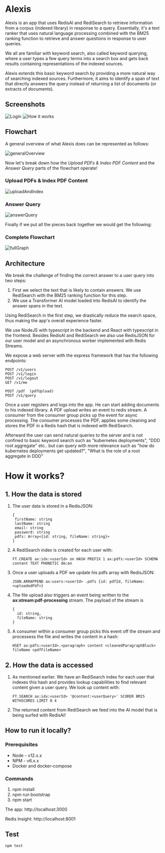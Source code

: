 # Alexis

Alexis is an app that uses RedisAI and RediSearch to retrieve information from a corpus (indexed library) in response to a query. Essentially, it's a text ranker that uses natural language processing combined with the BM25 ranking function to retrieve and answer questions in response to user queries.

We all are familiar with keyword search, also called keyword querying, where a user types a few query terms into a search box and gets back results containing representations of the indexed sources.

Alexis extends this basic keyword search by providing a more natural way of searching indexed sources. Furthermore, it aims to identify a span of text that directly answers the query instead of returning a list of documents (or extracts of documents).

## Screenshots


![Login](https://github.com/NeuroCode-io/alexis/raw/main/docs/login.png)
![How it works](https://github.com/NeuroCode-io/alexis/raw/main/docs/answer.png)

## Flowchart

A general overview of what Alexis does can be represented as follows:

![generalOverview](https://github.com/NeuroCode-io/alexis/raw/main/docs/generalOverview.png)

Now let's break down how the *Upload PDFs & Index PDF Content* and the *Answer Query* parts of the flowchart operate! 

### Upload PDFs & Index PDF Content

![uploadAndIndex](https://github.com/NeuroCode-io/alexis/raw/main/docs/uploadAndIndex.png)

### Answer Query

![answerQuery](https://github.com/NeuroCode-io/alexis/raw/main/docs/answerQuery.png)

Finally if we put all the pieces back together we would get the following:

### Complete Flowchart

![fullGraph](https://github.com/NeuroCode-io/alexis/raw/main/docs/fullGraph.png)


## Architecture

We break the challenge of finding the correct answer to a user query into two steps:

1. First we select the text that is likely to contain answers. We use RediSearch with the BM25 ranking function for this step.
2. We use a Transformer AI model loaded into RedisAI to identify the answer spans in the text.

Using RediSearch in the first step, we drastically reduce the search space, thus making the app's overall experience faster.


We use NodeJS with typescript in the backend and React with typescript in the frontend. Besides RedisAI and RediSearch we also use RedisJSON for our user model and an asynchronous worker implemented with Redis Streams.

We expose a web server with the express framework that has the following endpoints:

```
POST /v1/users
POST /v1/login
POST /v1/logout
GET /v1/me

POST /pdf  (pdfUpload)
POST /v1/query
```

Once a user registers and logs into the app. He can start adding documents to his indexed library.
A PDF upload writes an event to redis stream. A consumer from the consumer group picks up the event for async processing. The consumer processes the PDF, applies some cleaning and stores the PDF in a Redis hash that is indexed with RediSearch.

Afterward the user can send natural queries to the server and is not confined to basic keyword search such as "kubernetes deployments", "DDD root aggregate" etc.. but can query with more relevance such as "how do kubernetes deployments get updated?", "What is the role of a root aggregate in DDD"


# How it works?

## 1. How the data is stored

1. The user data is stored in a RedisJSON:

   ```
   {
    firstName: string
    lastName: string
    email: string
    password: string
    pdfs: Array<{id: string, fileName: string}>
   }
   ```

2. A RediSearch index is created for each user with:
   
   ```
   FT.CREATE ax:idx:<userId> on HASH PREFIX 1 ax:pdfs:<userId> SCHEMA content TEXT PHONETIC dm:en
   ```

3. Once a user uploads a PDF we update his pdfs array with RedisJSON:
   ```
   JSON.ARRAPPEND ax:users:<userId> .pdfs {id: pdfId, fileName: <uploadedPdf>}
   ```


4. The file upload also triggers an event being written to the **ax:stream:pdf-processing** stream. The payload of the stream is
   
   ```
   {
     id: string,
     fileName: string
   }
   ```

4. A consumer within a consumer group picks this event off the stream and processess the file and writes the content in a hash:

   ```
   HSET ax:pdfs:<userId>.<paragraph> content <cleanedParagraphBlock> fileName <pdfFileName>
   ```

## 2. How the data is accessed

1. As mentioned earlier. We have an RediSearch index for each user that indexes this hash and provides lookup capabilities to find relevant content given a user query. We look up content with:

   ```
   FT.SEARCH ax:idx:<userId> '@content:<userQuery>' SCORER BM25 WITHSCORES LIMIT 0 4
   ```

2. The returned content from RediSearch we feed into the AI model that is being surfed with RedisAI!



## How to run it locally?

### Prerequisites
- Node - v12.x.x
- NPM - v6.x.x
- Docker and docker-compose

### Commands

1. npm install
2. npm run bootstrap 
3. npm start


The app: http://localhost:3000

Redis Insight: http://localhost:8001

## Test

```
npm test
```


